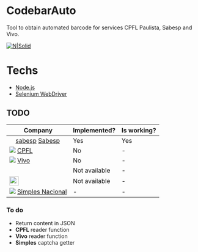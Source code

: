# CodebarAuto
Tool to obtain automated barcode for services CPFL Paulista, Sabesp and Vivo.

[![N|Solid](https://login.vivo.com.br/loginmarca/favicon.ico)][vivo]

# Techs
* [Node.js][node.js] 
* [Selenium WebDriver][selenium]

## TODO
|Company|Implemented?|Is working?|
| -     | -          | -         |
<img src="http://site.sabesp.com.br/site/favicon.ico" height="16" width="16">[sabesp] [Sabesp][sabesp]|Yes|Yes|
[![](https://www.cpfl.com.br/Style%20Library/imagens/icons/favicon.ico)][cpfl] [CPFL][cpfl]|No|-|
[![](https://login.vivo.com.br/loginmarca/favicon.ico)][vivo] [Vivo][vivo]|No|-|
<img src="https://github.com/favicon.ico" height="16" width="16">|Not available|- |
<img src="https://github.com/favicon.ico" height="24">|Not available|- |
[![](https://www8.receita.fazenda.gov.br/SimplesNacional/img/marca_Simples.png)][vivo] [Simples Nacional][simples]|-|-|

### To do
- Return content in JSON
- **CPFL** reader function
- **Vivo** reader function
- **Simples** captcha getter

[selenium]: <https://selenium.dev>
[node.js]: <http://nodejs.org>
[sabesp]: <http://site.sabesp.com.br/>
[cpfl]: <https://servicosonline.cpfl.com.br/agencia-webapp>
[vivo]: <https://login.vivo.com.br/>
[simples]: <https://www8.receita.fazenda.gov.br/SimplesNacional/Servicos/Grupo.aspx?grp=t&area=1>
[simples2]: <https://www8.receita.fazenda.gov.br/SimplesNacional/controleAcesso/Autentica.aspx?id=60>
[simples3]: <https://www8.receita.fazenda.gov.br/SimplesNacional/Aplicacoes/ATSPO/pgdasd2018.app/Das/PorPa>